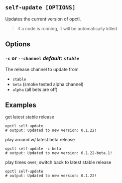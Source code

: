 ## `self-update [OPTIONS]`

Updates the current version of opctl.

> if a node is running, it will be automatically killed

## Options

### `-c` or `--channel` *default: `stable`*
The release channel to update from

- `stable`
- `beta` (smoke tested alpha channel)
- `alpha` (all bets are off)

## Examples

get latest stable release
```shell
opctl self-update
# output: Updated to new version: 0.1.22!
```

play around w/ latest beta release
 ```shell
opctl self-update -c beta
# output: Updated to new version: 0.1.22-beta.1!
```

play times over; switch back to latest stable release
```shell
opctl self-update
# output: Updated to new version: 0.1.22!
```
